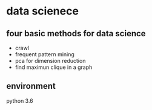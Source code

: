 # data scienece
## four basic methods for data science
- crawl
- frequent pattern mining
- pca for dimension reduction
- find maximun clique in a graph
## environment
python 3.6
